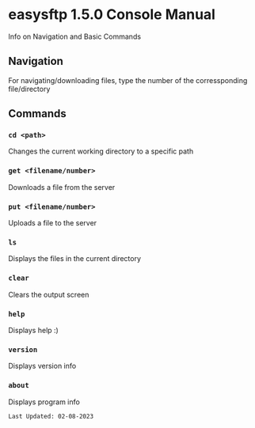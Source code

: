 # easysftp 1.5.0 Console Manual

Info on Navigation and Basic Commands

## Navigation

For navigating/downloading files, type the number of the corressponding file/directory

## Commands

### `cd <path>`

Changes the current working directory to a specific path

### `get <filename/number>`

Downloads a file from the server

### `put <filename/number>`

Uploads a file to the server

### `ls`

Displays the files in the current directory

### `clear`

Clears the output screen

### `help`

Displays help :)

### `version`

Displays version info

### `about`

Displays program info

    Last Updated: 02-08-2023
